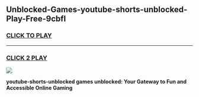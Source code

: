 
## Unblocked-Games-youtube-shorts-unblocked-Play-Free-9cbfl
<h3>
<a href="https://premium76.site?title=youtube-shorts-unblocked&ref=20M">CLICK TO PLAY</a></h3>
<hr>

<h3>
<a href="https://premium76.site?title=youtube-shorts-unblocked&ref=20M">CLICK 2 PLAY</a>
  
</h3>

<a href="https://premium76.site?title=youtube-shorts-unblocked&ref=19M"><img src="https://clearcache.store/games.png"></a>


**youtube-shorts-unblocked games unblocked: Your Gateway to Fun and Accessible Online Gaming**
